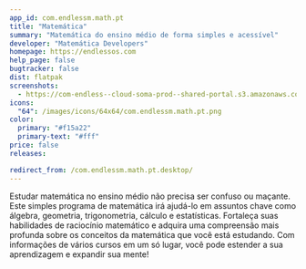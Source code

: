 ```yaml
---
app_id: com.endlessm.math.pt
title: "Matemática"
summary: "Matemática do ensino médio de forma simples e acessível"
developer: "Matemática Developers"
homepage: https://endlessos.com
help_page: false
bugtracker: false
dist: flatpak
screenshots:
  - https://com-endless--cloud-soma-prod--shared-portal.s3.amazonaws.com/apps.280.screenshots.ff886ded-45ba-4789-9928-b6c8267e9779_20181023200959099.png
icons:
  "64": /images/icons/64x64/com.endlessm.math.pt.png
color:
  primary: "#f15a22"
  primary-text: "#fff"
price: false
releases:

redirect_from: /com.endlessm.math.pt.desktop/
---
```


<p>Estudar matemática no ensino médio não precisa ser confuso ou maçante. Este simples programa de matemática irá ajudá-lo em assuntos chave como álgebra, geometria, trigonometria, cálculo e estatísticas. Fortaleça suas habilidades de raciocínio matemático e adquira uma compreensão mais profunda sobre os conceitos da matemática que você está estudando. Com informações de vários cursos em um só lugar, você pode estender a sua aprendizagem e expandir sua mente!</p>